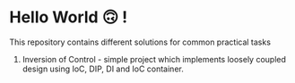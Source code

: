 # Hello World :upside_down_face: !
This repository contains different solutions for common practical tasks

1. Inversion of Control - simple project which implements loosely coupled design using IoC, DIP, DI and IoC container.
